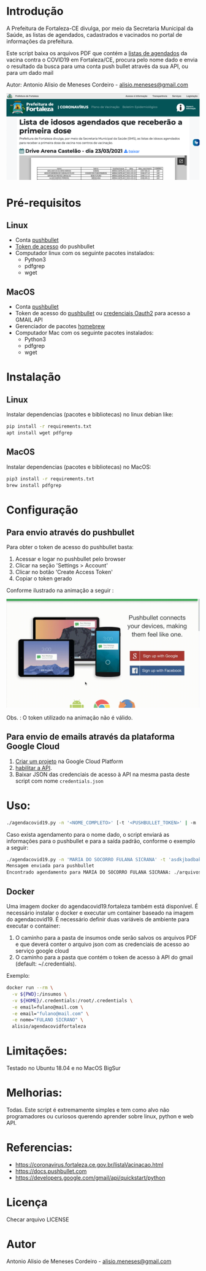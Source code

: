 # Introdução

A Prefeitura de Fortaleza-CE divulga, por meio da Secretaria Municipal da Saúde, as listas de agendados, cadastrados e vacinados no portal de informações da prefeitura.

Este script baixa os arquivos PDF que contém a [listas de agendados](https://coronavirus.fortaleza.ce.gov.br/vacinacao.html) da vacina contra o COVID19 em Fortaleza/CE, procura pelo nome dado e envia o resultado da busca para uma conta push bullet através da sua API, ou para um dado mail

Autor: Antonio Alisio de Meneses Cordeiro - alisio.meneses@gmail.com

![Screenshot](screenshot-coronaportal.png)

# Pré-requisitos

## Linux
* Conta [pushbullet](https://www.pushbullet.com)
* [Token de acesso](https://docs.pushbullet.com) do pushbullet
* Computador linux com os seguinte pacotes instalados:
  * Python3
  * pdfgrep
  * wget

## MacOS
* Conta [pushbullet](https://www.pushbullet.com)
* Token de acesso do [pushbullet](https://docs.pushbullet.com) ou [credenciais Oauth2](https://developers.google.com/workspace/guides/create-credentials) para acesso a GMAIL API
* Gerenciador de pacotes [homebrew](https://brew.sh)
* Computador Mac com os seguinte pacotes instalados:
  * Python3
  * pdfgrep
  * wget

# Instalação

## Linux

Instalar dependencias (pacotes e bibliotecas) no linux debian like:
```sh
pip install -r requirements.txt
apt install wget pdfgrep
```
## MacOS

Instalar dependencias (pacotes e bibliotecas) no MacOS:
```sh
pip3 install -r requirements.txt
brew install pdfgrep
```

# Configuração

## Para envio através do pushbullet
Para obter o token de acesso do pushbullet basta:

1. Acessar e logar no pushbullet pelo browser
1. Clicar na seção 'Settings > Account'
1. Clicar no botão 'Create Access Token'
1. Copiar o token gerado

Conforme ilustrado na animação a seguir :

![](pushbullet_access_token.gif)

Obs. : O token utilizado na animação não é válido.

## Para envio de emails através da plataforma Google Cloud

1. [Criar um projeto](https://developers.google.com/workspace/guides/create-project) na Google Cloud Platform
1. [habilitar a API](https://developers.google.com/workspace/guides/create-credentials).
1. Baixar JSON das credenciais de acesso à API na mesma pasta deste script com nome `credentials.json`

# Uso:

```sh
./agendacovid19.py -n '<NOME_COMPLETO>' [-t '<PUSHBULLET_TOKEN>' | -m '<emaildedestino@mail.com>']
```

Caso exista agendamento para o nome dado, o script enviará as informações para o pushbullet e para a saída padrão, conforme o exemplo a seguir:

```sh
./agendacovid19.py -n 'MARIA DO SOCORRO FULANA SICRANA' -t 'asdkjbadbakjbdbkad -m fulano@mail.com'
Mensagem enviada para pushbullet
Encontrado agendamento para MARIA DO SOCORRO FULANA SICRANA: ./arquivos_baixados/03.04Lista_Agendados_03.04.pdf:63.0      MARIA DO SOCORRO FULANA SICRANA                ALDEOTA                UAPS DR. ROBERTO DA SILVA BRUNO        2021-04-03   10:00:00   1   1956-11-19
```

## Docker

Uma imagem docker do agendacovid19.fortaleza também está disponível. É necessário instalar
o docker e executar um container baseado na imagem do agendacovid19.
É necessário definir duas variáveis de ambiente para executar o container:
1. O caminho para a pasta de insumos onde serão salvos os arquivos PDF e que deverá conter o arquivo json com as credenciais de acesso ao serviço google cloud
2. O caminho para a pasta que contém o token de acesso à API do gmail (default: ~/.credentials).

Exemplo:

```sh
docker run --rm \
  -v ${PWD}:/insumos \
  -v ${HOME}/.credentials:/root/.credentials \
  -e email=fulano@mail.com \
  -e email="fulano@mail.com" \
  -e nome="FULANO SICRANO" \
  alisio/agendacovidfortaleza

```


# Limitações:

Testado no Ubuntu 18.04 e no MacOS BigSur

# Melhorias:

Todas. Este script é extremamente simples e tem como alvo não programadores ou
curiosos querendo aprender sobre linux, python e web API.

# Referencias:

* https://coronavirus.fortaleza.ce.gov.br/listaVacinacao.html
* https://docs.pushbullet.com
* https://developers.google.com/gmail/api/quickstart/python

# Licença

Checar arquivo LICENSE

# Autor

Antonio Alisio de Meneses Cordeiro - alisio.meneses@gmail.com
